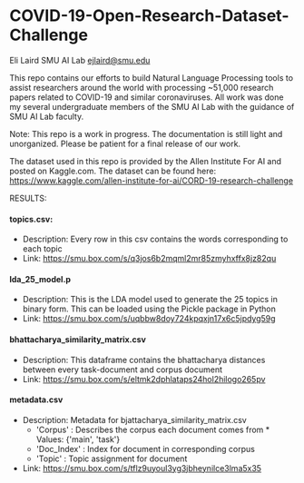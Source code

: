 # COVID-19-Open-Research-Dataset-Challenge

Eli Laird
SMU AI Lab
ejlaird@smu.edu


This repo contains our efforts to build Natural Language Processing tools to assist researchers around the world with processing ~51,000 research papers related to COVID-19 and similar coronaviruses. All work was done my several undergraduate members of the SMU AI Lab with the guidance of SMU AI Lab faculty. 

Note: This repo is a work in progress. The documentation is still light and unorganized. Please be patient for a final release of our work. 

The dataset used in this repo is provided by the Allen Institute For AI and posted on Kaggle.com. The dataset can be found here: https://www.kaggle.com/allen-institute-for-ai/CORD-19-research-challenge


RESULTS:

#### topics.csv: 
* Description: Every row in this csv contains the words corresponding to each topic
* Link: https://smu.box.com/s/q3jos6b2mqml2mr85zmyhxffx8jz82qu

#### lda_25_model.p
 *  Description: This is the LDA model used to generate the 25 topics in binary form. This can be loaded using the Pickle package in Python
 * Link: https://smu.box.com/s/uqbbw8doy724kpqxjn17x6c5jpdyg59g
 
 #### bhattacharya_similarity_matrix.csv
 * Description: This dataframe contains the bhattacharya distances between every task-document and corpus document 
 * Link: https://smu.box.com/s/eltmk2dphlataps24hol2hilogo265pv
 
 #### metadata.csv
 * Description: Metadata for bjattacharya_similarity_matrix.csv
    * 'Corpus'    : Describes the corpus each document comes from
          * Values: {'main', 'task'}
    * 'Doc_Index' : Index for document in corresponding corpus
    * 'Topic'     : Topic assignment for document 
 * Link: https://smu.box.com/s/tflz9uyoul3yg3jbheynilce3lma5x35
               
                

 
